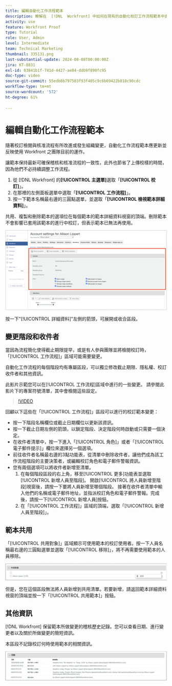 ```yaml
---
title: 編輯自動化工作流程範本
description: 瞭解在  [!DNL  Workfront] 中如何在現有的自動化校訂工作流程範本中進行變更。
activity: use
feature: Workfront Proof
type: Tutorial
role: User, Admin
level: Intermediate
team: Technical Marketing
thumbnail: 335131.png
last-substantial-update: 2024-08-08T00:00:00Z
jira: KT-8831
exl-id: 03841b1f-741d-4427-ae84-ddb9f890fc95
doc-type: video
source-git-commit: 55edb8b797583f93f405c9c6b69422b818c90cdc
workflow-type: tm+mt
source-wordcount: '572'
ht-degree: 61%

---
```


# 編輯自動化工作流程範本

隨著校訂檢閱與核准流程有所改進或發生組織變更，自動化工作流程範本應更新並反映使用 Workfront 之團隊目前的運作。

讓範本保持最新可確保稽核和核准流程的一致性，此外也節省了上傳校樣的時間，因為他們不必持續調整工作流程。

1. 從 [!DNL Workfront] 的&#x200B;**[!UICONTROL 主選單]**&#x200B;選取「**[!UICONTROL 校訂]**」。
1. 在那裡的左側面板選單中選取「**[!UICONTROL 工作流程]**」。
1. 按一下範本名稱最右邊的三圓點選單，並選取「**[!UICONTROL 檢視範本詳細資料]**」。

共用、複製和刪除範本的選項位在每個範本的範本詳細資料視窗的頂端。刪除範本不會影響已套用該範本的進行中校訂，但表示範本已無法再使用。

![範本詳細資料視窗](assets/proof-system-setup-edit-templates-details-area.png)


按一下&quot;[!UICONTROL 詳細資料]&quot;左側的箭頭，可展開或收合區段。

## 變更階段和收件者

當因為流程簡化使得截止期限提早，或是有人參與團隊並將檢閱校訂時，「[!UICONTROL 工作流程]」區域可能需要變更。

自動化工作流程的每個階段均有專屬區段，可以獨立修改截止期限、隱私權、校訂收件者和其他資訊。

此影片示範您可以在[!UICONTROL 工作流程]區域中進行的一些變更。 請參閱此影片下的專案符號清單，其中會檢閱這些設定。

>[!VIDEO](https://video.tv.adobe.com/v/335131/?quality=12&learn=on)

回顧以下這些在「[!UICONTROL 工作流程]」區段可以進行的校訂範本變更：

* 按一下階段名稱欄位或截止日期欄位以更新該資訊。
* 按一下截止日期左側的箭頭，以鎖定階段、決定階段何時啟動或只需要一個決定。
* 在收件者清單中，按一下進入「[!UICONTROL 角色]」或者「[!UICONTROL 電子郵件提示]」欄位來選擇另一個選項。
* 前往收件者名稱最右邊的3點功能表，從清單中刪除收件者，讓他們成為該工作流程階段的主要決策者，或編輯校訂角色和電子郵件警報資訊。
* 您有兩個選項可以將收件者新增至清單。
   1. 在每個階段區段的右上角，移至[!UICONTROL 更多]功能表並選取[!UICONTROL 新增人員至階段]。 開啟[!UICONTROL 將人員新增至階段]視窗後，請按一下要將人員新增至哪個階段。 接著在收件者清單中輸入他們的名稱或電子郵件地址，並指派校訂角色和電子郵件警報。完成後，請按一下[!UICONTROL 新增人員]按鈕。
   1. 在「[!UICONTROL 工作流程]」區域的頂端，選取「[!UICONTROL 新增人員至階段]」。

## 範本共用

「[!UICONTROL 共用對象]」區域顯示可使用範本的校訂使用者。按一下人員名稱最右邊的三圓點選單並選取「[!UICONTROL 移除]」，將不再需要使用範本的人員移除。

![[!UICONTROL 共用對象]清單](assets/proof-system-setups-edit-template-shared-with.png)

但是，您在這個區段無法將人員新增到共用清單。若要新增，請返回範本詳細資料視窗的頂端並按一下「[!UICONTROL 共用範本]」按鈕。

## 其他資訊

[!DNL Workfront] 保留範本所做變更的稽核歷史記錄。您可以查看日期、進行變更者以及關於所做變更的簡短資訊。

本區段不記錄校訂何時使用範本的相關資訊。

![校訂活動清單](assets/proof-system-setups-edit-template-activity.png)
